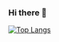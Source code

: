 ### Hi there 👋

[![Top Langs](https://github-readme-stats.vercel.app/api/top-langs/?username=Mihahanya)](https://github.com/anuraghazra/github-readme-stats)

<!--
**Mihahanya/Mihahanya** is a ✨ _special_ ✨ repository because its `README.md` (this file) appears on your GitHub profile.

Here are some ideas to get you started:

- 🔭 I’m currently working on ...
- 🌱 I’m currently learning ...
- 👯 I’m looking to collaborate on ...
- 🤔 I’m looking for help with ...
- 💬 Ask me about ...
- 📫 How to reach me: ...
- 😄 Pronouns: ...
- ⚡ Fun fact: ...
-->

